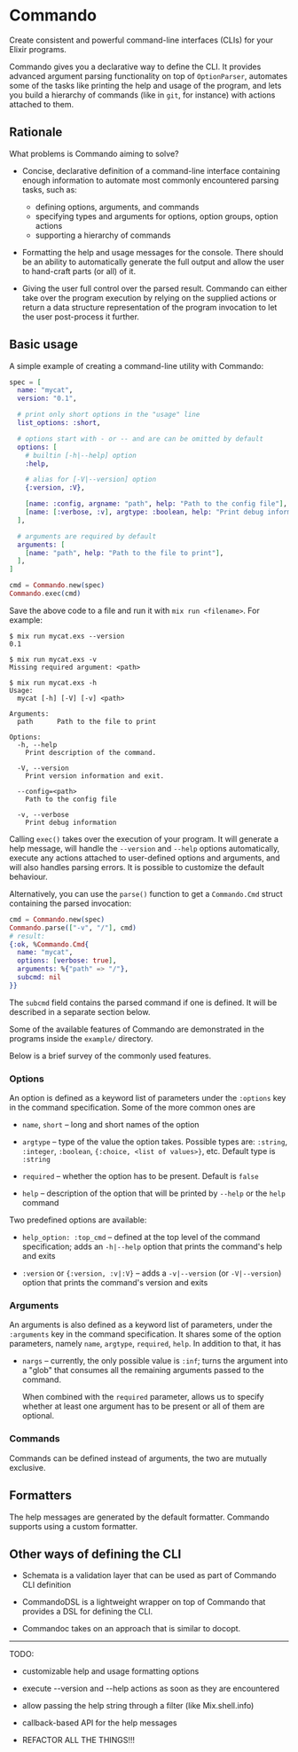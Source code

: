Commando
========

Create consistent and powerful command-line interfaces (CLIs) for your Elixir
programs.

Commando gives you a declarative way to define the CLI. It provides advanced
argument parsing functionality on top of `OptionParser`, automates some of the
tasks like printing the help and usage of the program, and lets you build a
hierarchy of commands (like in `git`, for instance) with actions attached to
them.


## Rationale

What problems is Commando aiming to solve?

  * Concise, declarative definition of a command-line interface containing
    enough information to automate most commonly encountered parsing tasks,
    such as:

    - defining options, arguments, and commands
    - specifying types and arguments for options, option groups, option actions
    - supporting a hierarchy of commands

  * Formatting the help and usage messages for the console. There should be an
    ability to automatically generate the full output and allow the user to
    hand-craft parts (or all) of it.

  * Giving the user full control over the parsed result. Commando can either
    take over the program execution by relying on the supplied actions or
    return a data structure representation of the program invocation to let the
    user post-process it further.


## Basic usage

A simple example of creating a command-line utility with Commando:

```elixir
spec = [
  name: "mycat",
  version: "0.1",

  # print only short options in the "usage" line
  list_options: :short,

  # options start with - or -- and are can be omitted by default
  options: [
    # builtin [-h|--help] option
    :help,

    # alias for [-V|--version] option
    {:version, :V},

    [name: :config, argname: "path", help: "Path to the config file"],
    [name: [:verbose, :v], argtype: :boolean, help: "Print debug information"],
  ],

  # arguments are required by default
  arguments: [
    [name: "path", help: "Path to the file to print"],
  ],
]

cmd = Commando.new(spec)
Commando.exec(cmd)
```

Save the above code to a file and run it with `mix run <filename>`. For
example:

```
$ mix run mycat.exs --version
0.1

$ mix run mycat.exs -v
Missing required argument: <path>

$ mix run mycat.exs -h
Usage:
  mycat [-h] [-V] [-v] <path>

Arguments:
  path      Path to the file to print

Options:
  -h, --help
    Print description of the command.

  -V, --version
    Print version information and exit.

  --config=<path>
    Path to the config file

  -v, --verbose
    Print debug information

```

Calling `exec()` takes over the execution of your program. It will generate a
help message, will handle the `--version` and `--help` options automatically,
execute any actions attached to user-defined options and arguments, and will
also handles parsing errors. It is possible to customize the default behaviour.

Alternatively, you can use the `parse()` function to get a `Commando.Cmd`
struct containing the parsed invocation:

```elixir
cmd = Commando.new(spec)
Commando.parse(["-v", "/"], cmd)
# result:
{:ok, %Commando.Cmd{
  name: "mycat",
  options: [verbose: true],
  arguments: %{"path" => "/"},
  subcmd: nil
}}
```

The `subcmd` field contains the parsed command if one is defined. It will be
described in a separate section below.

Some of the available features of Commando are demonstrated in the programs
inside the `example/` directory.

Below is a brief survey of the commonly used features.


### Options

An option is defined as a keyword list of parameters under the `:options` key
in the command specification. Some of the more common ones are

* `name`, `short` – long and short names of the option

* `argtype` – type of the value the option takes. Possible types are:
  `:string`, `:integer`, `:boolean`, `{:choice, <list of values>}`, etc.
  Default type is `:string`

* `required` – whether the option has to be present. Default is `false`

* `help` – description of the option that will be printed by `--help`
  or the `help` command

Two predefined options are available:

* `help_option: :top_cmd` – defined at the top level of the command
  specification; adds an `-h|--help` option that prints the command's help and
  exits

* `:version` or `{:version, :v|:V}` – adds a `-v|--version` (or `-V|--version`)
  option that prints the command's version and exits


### Arguments

An arguments is also defined as a keyword list of parameters, under the
`:arguments` key in the command specification. It shares some of the option
parameters, namely `name`, `argtype`, `required`, `help`. In addition to that,
it has

* `nargs` – currently, the only possible value is `:inf`; turns the argument
  into a "glob" that consumes all the remaining arguments passed to the
  command.

  When combined with the `required` parameter, allows us to specify whether at
  least one argument has to be present or all of them are optional.


### Commands

Commands can be defined instead of arguments, the two are mutually exclusive.


## Formatters

The help messages are generated by the default formatter. Commando supports
using a custom formatter.


## Other ways of defining the CLI

  * Schemata is a validation layer that can be used as part of Commando CLI
    definition

  * CommandoDSL is a lightweight wrapper on top of Commando that provides a DSL
    for defining the CLI.

  * Commandoc takes on an approach that is similar to docopt.

---

TODO:

* customizable help and usage formatting options
* execute --version and --help actions as soon as they are encountered
* allow passing the help string through a filter (like Mix.shell.info)
* callback-based API for the help messages

* REFACTOR ALL THE THINGS!!!
